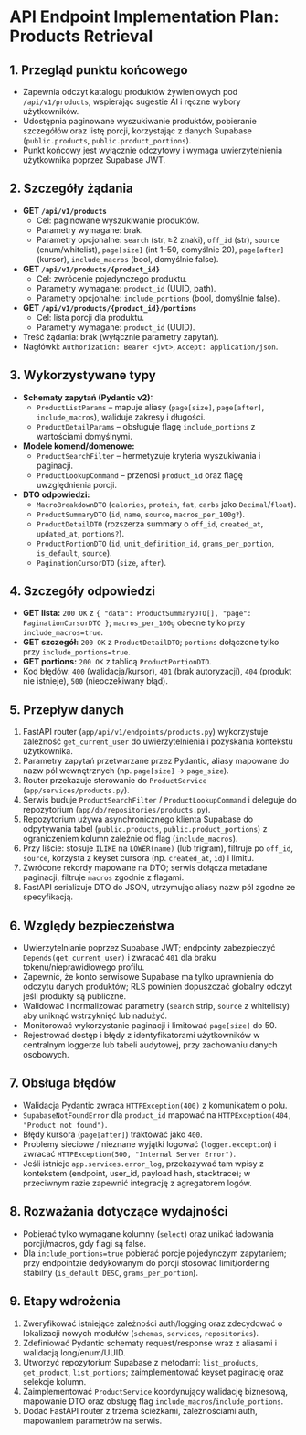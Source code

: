 # API Endpoint Implementation Plan: Products Retrieval

## 1. Przegląd punktu końcowego

- Zapewnia odczyt katalogu produktów żywieniowych pod `/api/v1/products`, wspierając sugestie AI i ręczne wybory użytkowników.
- Udostępnia paginowane wyszukiwanie produktów, pobieranie szczegółów oraz listę porcji, korzystając z danych Supabase (`public.products`, `public.product_portions`).
- Punkt końcowy jest wyłącznie odczytowy i wymaga uwierzytelnienia użytkownika poprzez Supabase JWT.

## 2. Szczegóły żądania

- **GET `/api/v1/products`**
  - Cel: paginowane wyszukiwanie produktów.
  - Parametry wymagane: brak.
  - Parametry opcjonalne: `search` (str, ≥2 znaki), `off_id` (str), `source` (enum/whitelist), `page[size]` (int 1–50, domyślnie 20), `page[after]` (kursor), `include_macros` (bool, domyślnie false).
- **GET `/api/v1/products/{product_id}`**
  - Cel: zwrócenie pojedynczego produktu.
  - Parametry wymagane: `product_id` (UUID, path).
  - Parametry opcjonalne: `include_portions` (bool, domyślnie false).
- **GET `/api/v1/products/{product_id}/portions`**
  - Cel: lista porcji dla produktu.
  - Parametry wymagane: `product_id` (UUID).
- Treść żądania: brak (wyłącznie parametry zapytań).
- Nagłówki: `Authorization: Bearer <jwt>`, `Accept: application/json`.

## 3. Wykorzystywane typy

- **Schematy zapytań (Pydantic v2):**
  - `ProductListParams` – mapuje aliasy (`page[size]`, `page[after]`, `include_macros`), waliduje zakresy i długości.
  - `ProductDetailParams` – obsługuje flagę `include_portions` z wartościami domyślnymi.
- **Modele komend/domenowe:**
  - `ProductSearchFilter` – hermetyzuje kryteria wyszukiwania i paginacji.
  - `ProductLookupCommand` – przenosi `product_id` oraz flagę uwzględnienia porcji.
- **DTO odpowiedzi:**
  - `MacroBreakdownDTO` (`calories`, `protein`, `fat`, `carbs` jako `Decimal`/`float`).
  - `ProductSummaryDTO` (`id`, `name`, `source`, `macros_per_100g?`).
  - `ProductDetailDTO` (rozszerza summary o `off_id`, `created_at`, `updated_at`, `portions?`).
  - `ProductPortionDTO` (`id`, `unit_definition_id`, `grams_per_portion`, `is_default`, `source`).
  - `PaginationCursorDTO` (`size`, `after`).

## 4. Szczegóły odpowiedzi

- **GET lista:** `200 OK` z `{ "data": ProductSummaryDTO[], "page": PaginationCursorDTO }`; `macros_per_100g` obecne tylko przy `include_macros=true`.
- **GET szczegół:** `200 OK` z `ProductDetailDTO`; `portions` dołączone tylko przy `include_portions=true`.
- **GET portions:** `200 OK` z tablicą `ProductPortionDTO`.
- Kod błędów: `400` (walidacja/kursor), `401` (brak autoryzacji), `404` (produkt nie istnieje), `500` (nieoczekiwany błąd).

## 5. Przepływ danych

1. FastAPI router (`app/api/v1/endpoints/products.py`) wykorzystuje zależność `get_current_user` do uwierzytelnienia i pozyskania kontekstu użytkownika.
2. Parametry zapytań przetwarzane przez Pydantic, aliasy mapowane do nazw pól wewnętrznych (np. `page[size]` → `page_size`).
3. Router przekazuje sterowanie do `ProductService` (`app/services/products.py`).
4. Serwis buduje `ProductSearchFilter` / `ProductLookupCommand` i deleguje do repozytorium (`app/db/repositories/products.py`).
5. Repozytorium używa asynchronicznego klienta Supabase do odpytywania tabel (`public.products`, `public.product_portions`) z ograniczeniem kolumn zależnie od flag (`include_macros`).
6. Przy liście: stosuje `ILIKE` na `LOWER(name)` (lub trigram), filtruje po `off_id`, `source`, korzysta z keyset cursora (np. `created_at`, `id`) i limitu.
7. Zwrócone rekordy mapowane na DTO; serwis dołącza metadane paginacji, filtruje `macros` zgodnie z flagami.
8. FastAPI serializuje DTO do JSON, utrzymując aliasy nazw pól zgodne ze specyfikacją.

## 6. Względy bezpieczeństwa

- Uwierzytelnianie poprzez Supabase JWT; endpointy zabezpieczyć `Depends(get_current_user)` i zwracać `401` dla braku tokenu/nieprawidłowego profilu.
- Zapewnić, że konto serwisowe Supabase ma tylko uprawnienia do odczytu danych produktów; RLS powinien dopuszczać globalny odczyt jeśli produkty są publiczne.
- Walidować i normalizować parametry (`search` strip, `source` z whitelisty) aby uniknąć wstrzyknięć lub nadużyć.
- Monitorować wykorzystanie paginacji i limitować `page[size]` do 50.
- Rejestrować dostęp i błędy z identyfikatorami użytkowników w centralnym loggerze lub tabeli audytowej, przy zachowaniu danych osobowych.

## 7. Obsługa błędów

- Walidacja Pydantic zwraca `HTTPException(400)` z komunikatem o polu.
- `SupabaseNotFoundError` dla `product_id` mapować na `HTTPException(404, "Product not found")`.
- Błędy kursora (`page[after]`) traktować jako `400`.
- Problemy sieciowe / nieznane wyjątki logować (`logger.exception`) i zwracać `HTTPException(500, "Internal Server Error")`.
- Jeśli istnieje `app.services.error_log`, przekazywać tam wpisy z kontekstem (endpoint, user_id, payload hash, stacktrace); w przeciwnym razie zapewnić integrację z agregatorem logów.

## 8. Rozważania dotyczące wydajności

- Pobierać tylko wymagane kolumny (`select`) oraz unikać ładowania porcji/macros, gdy flagi są false.
- Dla `include_portions=true` pobierać porcje pojedynczym zapytaniem; przy endpointzie dedykowanym do porcji stosować limit/ordering stabilny (`is_default DESC`, `grams_per_portion`).

## 9. Etapy wdrożenia

1. Zweryfikować istniejące zależności auth/logging oraz zdecydować o lokalizacji nowych modułów (`schemas`, `services`, `repositories`).
2. Zdefiniować Pydantic schematy request/response wraz z aliasami i walidacją long/enum/UUID.
3. Utworzyć repozytorium Supabase z metodami: `list_products`, `get_product`, `list_portions`; zaimplementować keyset paginację oraz selekcje kolumn.
4. Zaimplementować `ProductService` koordynujący walidację biznesową, mapowanie DTO oraz obsługę flag `include_macros`/`include_portions`.
5. Dodać FastAPI router z trzema ścieżkami, zależnościami auth, mapowaniem parametrów na serwis.

